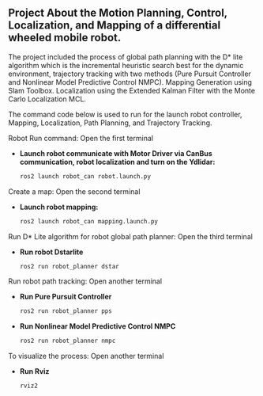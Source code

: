 ## Project About the Motion Planning, Control, Localization, and Mapping of a differential wheeled mobile robot.
The project included the process of global path planning with the D* lite algorithm which is the incremental heuristic search best for the dynamic environment, trajectory tracking with two methods (Pure Pursuit Controller and Nonlinear Model Predictive Control NMPC). Mapping Generation using Slam Toolbox. Localization using the Extended Kalman Filter with the Monte Carlo Localization MCL.

The command code below is used to run for the launch robot controller, Mapping, Localization, Path Planning, and Trajectory Tracking.

Robot Run command:
Open the first terminal
- **Launch robot communicate with Motor Driver via CanBus communication, robot localization and turn on the Ydlidar:**
    ```sh
    ros2 launch robot_can robot.launch.py
    ```

Create a map:
Open the second terminal 
- **Launch robot mapping:**
    ```sh
    ros2 launch robot_can mapping.launch.py
    ```
Run D* Lite algorithm for robot global path planner:
Open the third terminal
- **Run robot Dstarlite**
  ```sh
  ros2 run robot_planner dstar
  ```
Run robot path tracking:
Open another terminal
- **Run Pure Pursuit Controller**
    ```sh
    ros2 run robot_planner pps
    ```
- **Run Nonlinear Model Predictive Control NMPC**
  ```sh
  ros2 run robot_planner nmpc
  ```

To visualize the process:
Open another terminal
- **Run Rviz**
  ```sh
  rviz2
  ```
  
    
